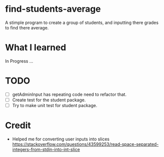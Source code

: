 # find-students-average
A stimple program to create a group of students, and inputting there grades to find there average.

# What I learned
In Progress ...

# TODO
- [ ] getAdminInput has repeating code need to refactor that.
- [ ] Create test for the student package.
- [ ] Try to make unit test for  student package.

# Credit
- Helped me for converting user inputs into slices https://stackoverflow.com/questions/43599253/read-space-separated-integers-from-stdin-into-int-slice

